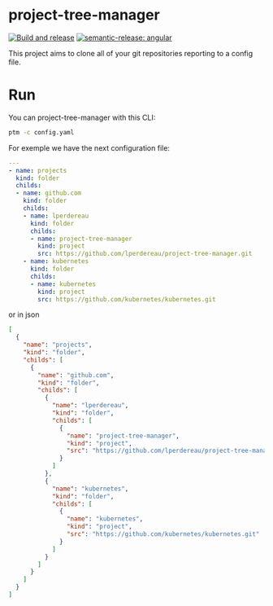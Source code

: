 # project-tree-manager
[![Build and release](https://github.com/lperdereau/project-tree-manager/actions/workflows/release.yaml/badge.svg?branch=main)](https://github.com/lperdereau/project-tree-manager/actions/workflows/release.yaml)
[![semantic-release: angular](https://img.shields.io/badge/semantic--release-angular-e10079?logo=semantic-release)](https://github.com/semantic-release/semantic-release)


This project aims to clone all of your git repositories reporting to a config file.


# Run

You can project-tree-manager with this CLI:
```sh
ptm -c config.yaml
```

For exemple we have the next configuration file:
```yaml
---
- name: projects
  kind: folder
  childs:
  - name: github.com
    kind: folder
    childs:
    - name: lperdereau
      kind: folder
      childs:
      - name: project-tree-manager
        kind: project
        src: https://github.com/lperdereau/project-tree-manager.git
    - name: kubernetes
      kind: folder
      childs:
      - name: kubernetes
        kind: project
        src: https://github.com/kubernetes/kubernetes.git
```

or in json

```json
[
  {
    "name": "projects",
    "kind": "folder",
    "childs": [
      {
        "name": "github.com",
        "kind": "folder",
        "childs": [
          {
            "name": "lperdereau",
            "kind": "folder",
            "childs": [
              {
                "name": "project-tree-manager",
                "kind": "project",
                "src": "https://github.com/lperdereau/project-tree-manager.git"
              }
            ]
          },
          {
            "name": "kubernetes",
            "kind": "folder",
            "childs": [
              {
                "name": "kubernetes",
                "kind": "project",
                "src": "https://github.com/kubernetes/kubernetes.git"
              }
            ]
          }
        ]
      }
    ]
  }
]
```
